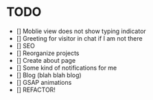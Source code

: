 # TODO
- [] Moblie view does not show typing indicator
- [] Greeting for visitor in chat if I am not there
- [] SEO
- [] Reorganize projects
- [] Create about page
- [] Some kind of notifications for me
- [] Blog (blah blah blog)
- [] GSAP animations
- [] REFACTOR! 

